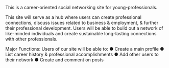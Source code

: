This is a career-oriented social networking site for young-professionals.

This site will serve as a hub where users can create professional connections, discuss issues related to business & employment, & further their professional development. Users will be able to build out a network of like-minded individuals and create sustainable long-lasting connections with other professionals.


Major Functions:
Users of our site will be able to:
● Create a main profile
● List career history & professional accomplishments
● Add other users to their network
● Create and comment on posts
